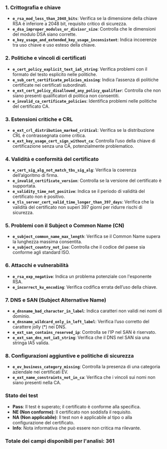 ### 1. **Crittografia e chiave**
   - **`e_rsa_mod_less_than_2048_bits`**: Verifica se la dimensione della chiave RSA è inferiore a 2048 bit, requisito critico di sicurezza.
   - **`e_dsa_improper_modulus_or_divisor_size`**: Controlla che le dimensioni del modulo DSA siano corrette.
   - **`e_key_usage_and_extended_key_usage_inconsistent`**: Indica incoerenze tra uso chiave e uso esteso della chiave.

### 2. **Politiche e vincoli di certificati**
   - **`e_cert_policy_explicit_text_ia5_string`**: Verifica problemi con il formato del testo esplicito nelle politiche.
   - **`e_sub_cert_certificate_policies_missing`**: Indica l’assenza di politiche certificate nei certificati subordinati.
   - **`e_ext_cert_policy_disallowed_any_policy_qualifier`**: Controlla che non siano presenti qualificatori di politica non consentiti.
   - **`e_invalid_ca_certificate_policies`**: Identifica problemi nelle politiche del certificato CA.

### 3. **Estensioni critiche e CRL**
   - **`e_ext_crl_distribution_marked_critical`**: Verifica se la distribuzione CRL è contrassegnata come critica.
   - **`e_ext_key_usage_cert_sign_without_ca`**: Controlla l’uso della chiave di certificazione senza una CA, potenzialmente problematico.

### 4. **Validità e conformità del certificato**
   - **`e_cert_sig_alg_not_match_tbs_sig_alg`**: Verifica la coerenza dell’algoritmo di firma.
   - **`e_invalid_certificate_version`**: Controlla se la versione del certificato è supportata.
   - **`e_validity_time_not_positive`**: Indica se il periodo di validità del certificato non è positivo.
   - **`e_tls_server_cert_valid_time_longer_than_397_days`**: Verifica che la validità del certificato non superi 397 giorni per ridurre rischi di sicurezza.

### 5. **Problemi con il Subject o Common Name (CN)**
   - **`e_subject_common_name_max_length`**: Verifica se il Common Name supera la lunghezza massima consentita.
   - **`e_subject_country_not_iso`**: Controlla che il codice del paese sia conforme agli standard ISO.

### 6. **Attacchi e vulnerabilità**
   - **`e_rsa_exp_negative`**: Indica un problema potenziale con l'esponente RSA.
   - **`e_incorrect_ku_encoding`**: Verifica codifica errata dell’uso della chiave.

### 7. **DNS e SAN (Subject Alternative Name)**
   - **`e_dnsname_bad_character_in_label`**: Indica caratteri non validi nei nomi di dominio.
   - **`e_dnsname_wildcard_only_in_left_label`**: Verifica l’uso corretto del carattere jolly (*) nei DNS.
   - **`e_ext_san_contains_reserved_ip`**: Controlla se l’IP nel SAN è riservato.
   - **`e_ext_san_dns_not_ia5_string`**: Verifica che il DNS nel SAN sia una stringa IA5 valida.

### 8. **Configurazioni aggiuntive e politiche di sicurezza**
   - **`e_ev_business_category_missing`**: Controlla la presenza di una categoria aziendale nei certificati EV.
   - **`e_ext_name_constraints_not_in_ca`**: Verifica che i vincoli sui nomi non siano presenti nella CA.

### **Stato dei test**
   - **Pass**: Il test è superato; il certificato è conforme alla specifica.
   - **NE (Non conforme)**: Il certificato non soddisfa il requisito.
   - **NA (Non applicabile)**: Il test non è applicabile al tipo o alla configurazione del certificato.
   - **Info**: Nota informativa che può essere non critica ma rilevante. 

### **Totale dei campi disponibili per l'analisi**: 361